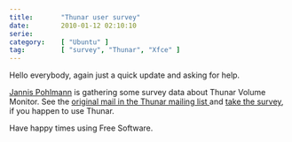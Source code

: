 ```yaml
---
title:       "Thunar user survey"
date:        2010-01-12 02:10:10
serie:       
category:    [ "Ubuntu" ]
tag:         [ "survey", "Thunar", "Xfce" ]
---
```


Hello everybody, again just a quick update and asking for help.

[Jannis Pohlmann](http://gezeiten.org/) is gathering some survey data about Thunar Volume Monitor. See the [original mail in the Thunar mailing list ](http://foo-projects.org/pipermail/thunar-dev/2010-January/004709.html)and [take the survey](http://www.surveymonkey.com/s/R2KYSND), if you happen to use Thunar.

Have happy times using Free Software.
